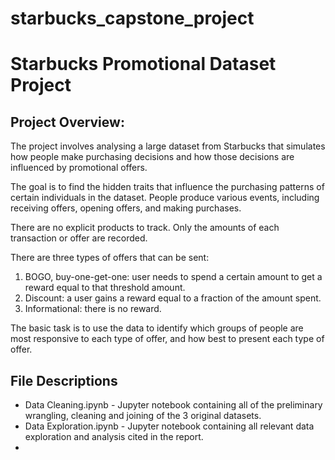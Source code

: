 # starbucks_capstone_project

# Starbucks Promotional Dataset Project

## Project Overview:
The project involves analysing a large dataset from Starbucks that simulates how people make purchasing decisions and how those decisions are influenced by promotional offers.

The goal is to find the hidden traits that influence the purchasing patterns of certain individuals in the dataset. People produce various events, including receiving offers, opening offers, and making purchases.

There are no explicit products to track. Only the amounts of each transaction or offer  are recorded.

There are three types of offers that can be sent:
1. BOGO, buy-one-get-one: user needs to spend a certain amount to get a reward equal to that threshold amount. 
2. Discount: a user gains a reward equal to a fraction of the amount spent. 
3. Informational: there is no reward.

The basic task is to use the data to identify which groups of people are most responsive to each type of offer, and how best to present each type of offer.

## File Descriptions
* Data Cleaning.ipynb - Jupyter notebook containing all of the preliminary wrangling, cleaning and joining of the 3 original datasets.
* Data Exploration.ipynb - Jupyter notebook containing all relevant data exploration and analysis cited in the report.
* 
